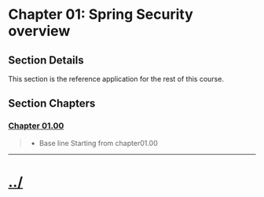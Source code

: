 # Chapter 01: Spring Security overview


## Section Details
This section is the reference application for the rest of this course.


## Section Chapters

### [Chapter 01.00](./chapter01.00/)
> * Base line Starting from chapter01.00

---

# [../](../README.md)
